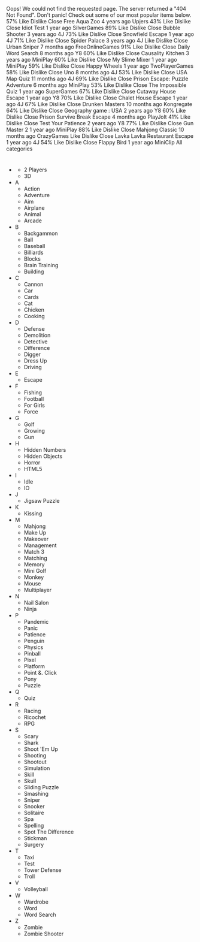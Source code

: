 Oops! We could not find the requested page. The server returned a "404 Not Found". Don't panic! Check out some of our most popular items below. 57% Like Dislike Close Free Aqua Zoo 4 years ago Upjers 43% Like Dislike Close Idiot Test 1 year ago SilverGames 89% Like Dislike Close Bubble Shooter 3 years ago 4J 73% Like Dislike Close Snowfield Escape 1 year ago 4J 71% Like Dislike Close Spider Palace 3 years ago 4J Like Dislike Close Urban Sniper 7 months ago FreeOnlineGames 91% Like Dislike Close Daily Word Search 8 months ago Y8 60% Like Dislike Close Causality Kitchen 3 years ago MiniPlay 60% Like Dislike Close My Slime Mixer 1 year ago MiniPlay 59% Like Dislike Close Happy Wheels 1 year ago TwoPlayerGames 58% Like Dislike Close Uno 8 months ago 4J 53% Like Dislike Close USA Map Quiz 11 months ago 4J 69% Like Dislike Close Prison Escape: Puzzle Adventure 6 months ago MiniPlay 53% Like Dislike Close The Impossible Quiz 1 year ago SuperGames 67% Like Dislike Close Cutaway House Escape 1 year ago Y8 70% Like Dislike Close Chalet House Escape 1 year ago 4J 67% Like Dislike Close Drunken Masters 10 months ago Kongregate 64% Like Dislike Close Geography game : USA 2 years ago Y8 60% Like Dislike Close Prison Survive Break Escape 4 months ago PlayJolt 41% Like Dislike Close Test Your Patience 2 years ago Y8 77% Like Dislike Close Gun Master 2 1 year ago MiniPlay 88% Like Dislike Close Mahjong Classic 10 months ago CrazyGames Like Dislike Close Lavka Lavka Restaurant Escape 1 year ago 4J 54% Like Dislike Close Flappy Bird 1 year ago MiniClip All categories

*   #
    *   2 Players
    *   3D
*   A
    *   Action
    *   Adventure
    *   Aim
    *   Airplane
    *   Animal
    *   Arcade
*   B
    *   Backgammon
    *   Ball
    *   Baseball
    *   Billiards
    *   Blocks
    *   Brain Training
    *   Building
*   C
    *   Cannon
    *   Car
    *   Cards
    *   Cat
    *   Chicken
    *   Cooking
*   D
    *   Defense
    *   Demolition
    *   Detective
    *   Difference
    *   Digger
    *   Dress Up
    *   Driving
*   E
    *   Escape
*   F
    *   Fishing
    *   Football
    *   For Girls
    *   Force
*   G
    *   Golf
    *   Growing
    *   Gun
*   H
    *   Hidden Numbers
    *   Hidden Objects
    *   Horror
    *   HTML5
*   I
    *   Idle
    *   IO
*   J
    *   Jigsaw Puzzle
*   K
    *   Kissing
*   M
    *   Mahjong
    *   Make Up
    *   Makeover
    *   Management
    *   Match 3
    *   Matching
    *   Memory
    *   Mini Golf
    *   Monkey
    *   Mouse
    *   Multiplayer
*   N
    *   Nail Salon
    *   Ninja
*   P
    *   Pandemic
    *   Panic
    *   Patience
    *   Penguin
    *   Physics
    *   Pinball
    *   Pixel
    *   Platform
    *   Point &. Click
    *   Pony
    *   Puzzle
*   Q
    *   Quiz
*   R
    *   Racing
    *   Ricochet
    *   RPG
*   S
    *   Scary
    *   Shark
    *   Shoot 'Em Up
    *   Shooting
    *   Shootout
    *   Simulation
    *   Skill
    *   Skull
    *   Sliding Puzzle
    *   Smashing
    *   Sniper
    *   Snooker
    *   Solitaire
    *   Spa
    *   Spelling
    *   Spot The Difference
    *   Stickman
    *   Surgery
*   T
    *   Taxi
    *   Test
    *   Tower Defense
    *   Troll
*   V
    *   Volleyball
*   W
    *   Wardrobe
    *   Word
    *   Word Search
*   Z
    *   Zombie
    *   Zombie Shooter